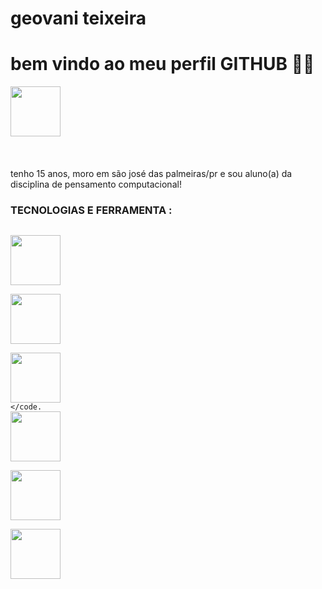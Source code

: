 <div display="inline-block">

<h1 aligh="left"> geovani teixeira </h1>
<h1 align="left"> bem vindo ao meu perfil GITHUB 🗿🍷 </h1> 
<img src="https://cdn.jsdelivr.net/gh/devicons/devicon/icons/facebook/facebook-original.svg" width="80px" />
<img src"https://github.com/GeovaniTeixeiraSouza/GeovaniTeixeiraSouza/blob/main/whatsapp.png?raw=true" width="80px"/> 

</div>

</br>
</br>

tenho 15 anos, moro em são josé das palmeiras/pr e sou aluno(a) da disciplina de pensamento computacional!

### TECNOLOGIAS E FERRAMENTA :
<code> <img src="https://cdn.jsdelivr.net/gh/devicons/devicon/icons/html5/html5-original-wordmark.svg" width="80px" /> </code>
<code> <img src="https://cdn.jsdelivr.net/gh/devicons/devicon/icons/css3/css3-original.svg" width="80px" /> </code>
<code> <img src="https://cdn.jsdelivr.net/gh/devicons/devicon/icons/javascript/javascript-original.svg" width="80px" /> </code.
<code> <img src="https://cdn.jsdelivr.net/gh/devicons/devicon/icons/git/git-original.svg" width="80px" /> </code>
<code> <img src="https://cdn.jsdelivr.net/gh/devicons/devicon/icons/github/github-original.svg" width="80px" /> </code>
<code> <img src="https://cdn.jsdelivr.net/gh/devicons/devicon/icons/vscode/vscode-original.svg" width="80px" /> </code>

